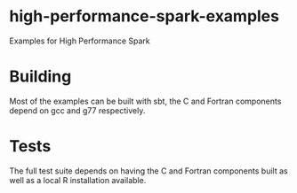 # high-performance-spark-examples
Examples for High Performance Spark

# Building

Most of the examples can be built with sbt, the C and Fortran components depend on gcc and g77 respectively.

# Tests

The full test suite depends on having the C and Fortran components built as well as a local R installation available.
